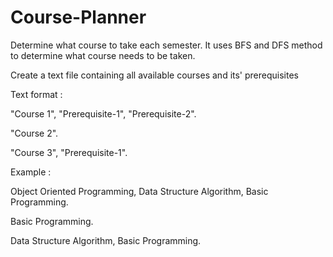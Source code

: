 # Course-Planner
Determine what course to take each semester. It uses BFS and DFS method to determine what course needs to be taken.

Create a text file containing all available courses and its' prerequisites

Text format :

"Course 1", "Prerequisite-1", "Prerequisite-2".

"Course 2".

"Course 3", "Prerequisite-1".

Example :

Object Oriented Programming, Data Structure Algorithm, Basic Programming.

Basic Programming.

Data Structure Algorithm, Basic Programming.


